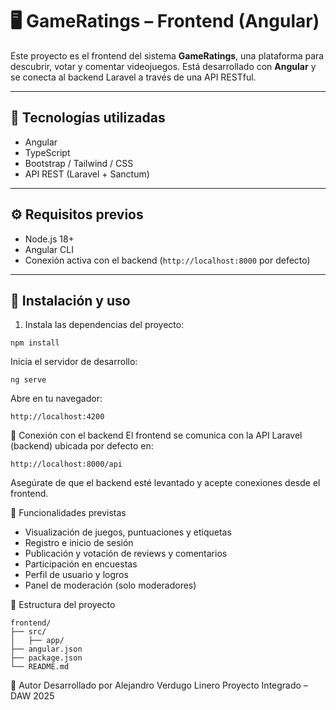 # 🖥️ GameRatings – Frontend (Angular)

Este proyecto es el frontend del sistema **GameRatings**, una plataforma para descubrir, votar y comentar videojuegos. Está desarrollado con **Angular** y se conecta al backend Laravel a través de una API RESTful.

---

## 🚀 Tecnologías utilizadas

- Angular
- TypeScript
- Bootstrap / Tailwind / CSS
- API REST (Laravel + Sanctum)

---

## ⚙️ Requisitos previos

- Node.js 18+
- Angular CLI
- Conexión activa con el backend (`http://localhost:8000` por defecto)

---

## 🧪 Instalación y uso

1. Instala las dependencias del proyecto:

```
npm install
```
Inicia el servidor de desarrollo:

```
ng serve
```

Abre en tu navegador:
```
http://localhost:4200
```

🔐 Conexión con el backend
El frontend se comunica con la API Laravel (backend) ubicada por defecto en:
```
http://localhost:8000/api
```
Asegúrate de que el backend esté levantado y acepte conexiones desde el frontend.

📝 Funcionalidades previstas

- Visualización de juegos, puntuaciones y etiquetas
- Registro e inicio de sesión
- Publicación y votación de reviews y comentarios
- Participación en encuestas
- Perfil de usuario y logros
- Panel de moderación (solo moderadores)

📁 Estructura del proyecto
~~~
frontend/
├── src/
│   ├── app/
├── angular.json
├── package.json
└── README.md
~~~
👤 Autor
Desarrollado por Alejandro Verdugo Linero
Proyecto Integrado – DAW 2025